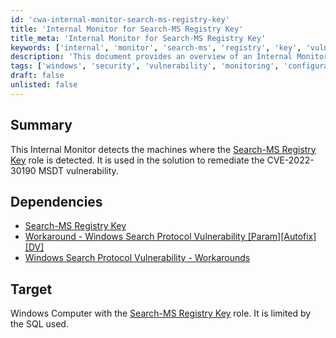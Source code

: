 ```yaml
---
id: 'cwa-internal-monitor-search-ms-registry-key'
title: 'Internal Monitor for Search-MS Registry Key'
title_meta: 'Internal Monitor for Search-MS Registry Key'
keywords: ['internal', 'monitor', 'search-ms', 'registry', 'key', 'vulnerability']
description: 'This document provides an overview of an Internal Monitor that detects machines with the Search-MS Registry Key role, which is essential for remediating the CVE-2022-30190 MSDT vulnerability. It outlines dependencies and the target environment for the monitor.'
tags: ['windows', 'security', 'vulnerability', 'monitoring', 'configuration']
draft: false
unlisted: false
---
```

## Summary

This Internal Monitor detects the machines where the [Search-MS Registry Key](https://proval.itglue.com/DOC-5078775-10080552) role is detected. It is used in the solution to remediate the CVE-2022-30190 MSDT vulnerability.

## Dependencies

- [Search-MS Registry Key](https://proval.itglue.com/DOC-5078775-10080552)
- [Workaround - Windows Search Protocol Vulnerability [Param][Autofix][DV]](https://proval.itglue.com/DOC-5078775-10080536)
- [Windows Search Protocol Vulnerability - Workarounds](https://proval.itglue.com/DOC-5078775-10080462)

## Target

Windows Computer with the [Search-MS Registry Key](https://proval.itglue.com/DOC-5078775-10080552) role. It is limited by the SQL used.




